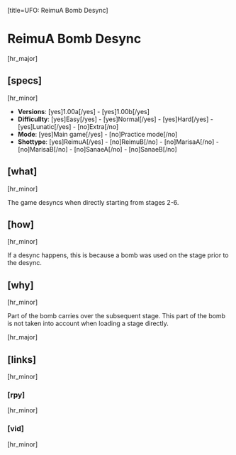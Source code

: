 [title=UFO: ReimuA Bomb Desync]
# ReimuA Bomb Desync

[hr_major] 
## [specs]
[hr_minor]  

* **Versions**: [yes]1.00a[/yes] - [yes]1.00b[/yes] 
* **Difficullty**: [yes]Easy[/yes] - [yes]Normal[/yes] - [yes]Hard[/yes] - [yes]Lunatic[/yes] - [no]Extra[/no]
* **Mode**: [yes]Main game[/yes] - [no]Practice mode[/no]
* **Shottype**: [yes]ReimuA[/yes] - [no]ReimuB[/no] - [no]MarisaA[/no] - [no]MarisaB[/no] - [no]SanaeA[/no] - [no]SanaeB[/no]

## [what]
[hr_minor]

The game desyncs when directly starting from stages 2-6.

## [how]
[hr_minor]

If a desync happens, this is because a bomb was used on the stage prior to the desync.

## [why]
[hr_minor]

Part of the bomb carries over the subsequent stage. This part of the bomb is not taken into account when loading a stage directly.


[hr_major]
## [links]
[hr_minor]
### [rpy]
[hr_minor]
### [vid]
[hr_minor]

